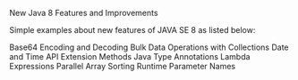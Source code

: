 New Java 8 Features and Improvements

Simple examples about new features of JAVA SE 8 as listed below:

Base64 Encoding and Decoding
Bulk Data Operations with Collections
Date and Time API
Extension Methods
Java Type Annotations
Lambda Expressions
Parallel Array Sorting
Runtime Parameter Names
